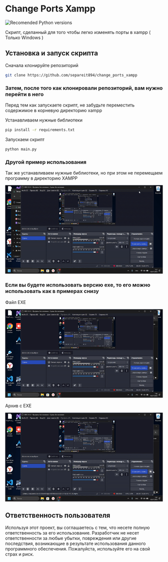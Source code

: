 # Change Ports Xampp

![Recomended Python versions](https://img.shields.io/badge/python-3.7+-blue.svg)

Скрипт, сделанный для того чтобы легко изменять порты в xampp ( Только Windows )

## Установка и запуск скрипта

Сначала клонируйте репозиторий

```bash
git clone https://github.com/separeit894/change_ports_xampp
```

### Затем, после того как клонировали репозиторий, вам нужно перейти в него

Перед тем как запускаете скрипт, не забудьте переместить содержимое в корневую директорию xampp

Устанавливаем нужные библиотеки

```bash
pip install -r requirements.txt
```

Запускаем скрипт

```bash
python main.py
```

### Другой пример использования

Так же устанавливаем нужные библиотеки, но при этом не перемещаем программу в директорию XAMPP

![Пример работы со скриптом через Python](assets/example_py.gif)

### Если вы будете использовать версию exe, то его можно использовать как в примерах снизу

Файл EXE

![Пример использования одного файла exe](assets/example_exe.gif)

Архив с EXE

![Пример использования exe в архиве](assets/example_folder_exe.gif)

## Ответственность пользователя

Используя этот проект, вы соглашаетесь с тем, что несете полную ответственность за его использование. Разработчик не несет ответственности за любые убытки, повреждения или другие последствия, возникающие в результате использования данного программного обеспечения. Пожалуйста, используйте его на свой страх и риск.
